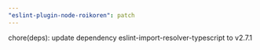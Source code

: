 ```yaml
---
"eslint-plugin-node-roikoren": patch
---
```


chore(deps): update dependency eslint-import-resolver-typescript to v2.7.1
